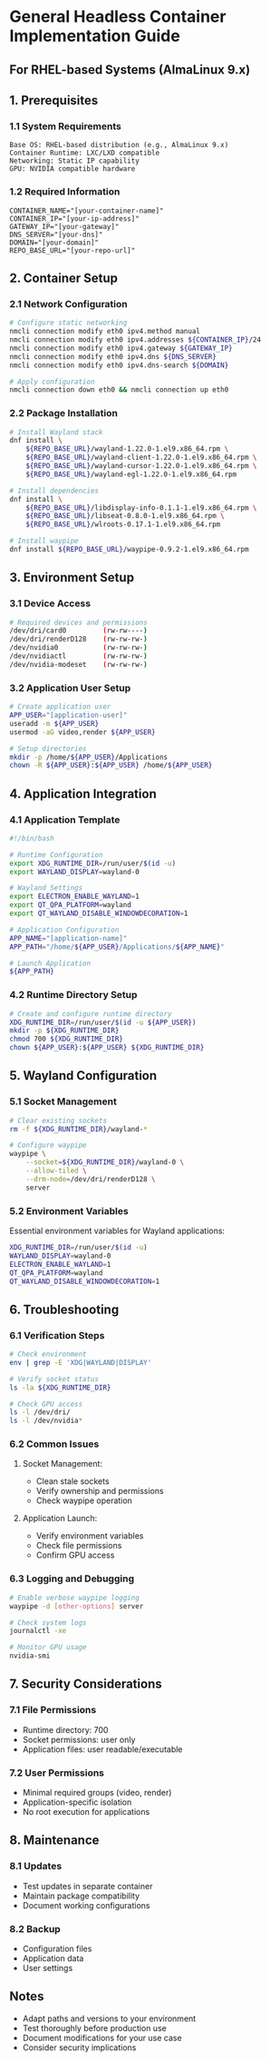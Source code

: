 # General Headless Container Implementation Guide
## For RHEL-based Systems (AlmaLinux 9.x)

## 1. Prerequisites

### 1.1 System Requirements
```
Base OS: RHEL-based distribution (e.g., AlmaLinux 9.x)
Container Runtime: LXC/LXD compatible
Networking: Static IP capability
GPU: NVIDIA compatible hardware
```

### 1.2 Required Information
```
CONTAINER_NAME="[your-container-name]"
CONTAINER_IP="[your-ip-address]"
GATEWAY_IP="[your-gateway]"
DNS_SERVER="[your-dns]"
DOMAIN="[your-domain]"
REPO_BASE_URL="[your-repo-url]"
```

## 2. Container Setup

### 2.1 Network Configuration
```bash
# Configure static networking
nmcli connection modify eth0 ipv4.method manual
nmcli connection modify eth0 ipv4.addresses ${CONTAINER_IP}/24
nmcli connection modify eth0 ipv4.gateway ${GATEWAY_IP}
nmcli connection modify eth0 ipv4.dns ${DNS_SERVER}
nmcli connection modify eth0 ipv4.dns-search ${DOMAIN}

# Apply configuration
nmcli connection down eth0 && nmcli connection up eth0
```

### 2.2 Package Installation
```bash
# Install Wayland stack
dnf install \
    ${REPO_BASE_URL}/wayland-1.22.0-1.el9.x86_64.rpm \
    ${REPO_BASE_URL}/wayland-client-1.22.0-1.el9.x86_64.rpm \
    ${REPO_BASE_URL}/wayland-cursor-1.22.0-1.el9.x86_64.rpm \
    ${REPO_BASE_URL}/wayland-egl-1.22.0-1.el9.x86_64.rpm

# Install dependencies
dnf install \
    ${REPO_BASE_URL}/libdisplay-info-0.1.1-1.el9.x86_64.rpm \
    ${REPO_BASE_URL}/libseat-0.8.0-1.el9.x86_64.rpm \
    ${REPO_BASE_URL}/wlroots-0.17.1-1.el9.x86_64.rpm

# Install waypipe
dnf install ${REPO_BASE_URL}/waypipe-0.9.2-1.el9.x86_64.rpm
```

## 3. Environment Setup

### 3.1 Device Access
```bash
# Required devices and permissions
/dev/dri/card0         (rw-rw----)
/dev/dri/renderD128    (rw-rw-rw-)
/dev/nvidia0           (rw-rw-rw-)
/dev/nvidiactl         (rw-rw-rw-)
/dev/nvidia-modeset    (rw-rw-rw-)
```

### 3.2 Application User Setup
```bash
# Create application user
APP_USER="[application-user]"
useradd -m ${APP_USER}
usermod -aG video,render ${APP_USER}

# Setup directories
mkdir -p /home/${APP_USER}/Applications
chown -R ${APP_USER}:${APP_USER} /home/${APP_USER}
```

## 4. Application Integration

### 4.1 Application Template
```bash
#!/bin/bash

# Runtime Configuration
export XDG_RUNTIME_DIR=/run/user/$(id -u)
export WAYLAND_DISPLAY=wayland-0

# Wayland Settings
export ELECTRON_ENABLE_WAYLAND=1
export QT_QPA_PLATFORM=wayland
export QT_WAYLAND_DISABLE_WINDOWDECORATION=1

# Application Configuration
APP_NAME="[application-name]"
APP_PATH="/home/${APP_USER}/Applications/${APP_NAME}"

# Launch Application
${APP_PATH}
```

### 4.2 Runtime Directory Setup
```bash
# Create and configure runtime directory
XDG_RUNTIME_DIR=/run/user/$(id -u ${APP_USER})
mkdir -p ${XDG_RUNTIME_DIR}
chmod 700 ${XDG_RUNTIME_DIR}
chown ${APP_USER}:${APP_USER} ${XDG_RUNTIME_DIR}
```

## 5. Wayland Configuration

### 5.1 Socket Management
```bash
# Clear existing sockets
rm -f ${XDG_RUNTIME_DIR}/wayland-*

# Configure waypipe
waypipe \
    --socket=${XDG_RUNTIME_DIR}/wayland-0 \
    --allow-tiled \
    --drm-node=/dev/dri/renderD128 \
    server
```

### 5.2 Environment Variables
Essential environment variables for Wayland applications:
```bash
XDG_RUNTIME_DIR=/run/user/$(id -u)
WAYLAND_DISPLAY=wayland-0
ELECTRON_ENABLE_WAYLAND=1
QT_QPA_PLATFORM=wayland
QT_WAYLAND_DISABLE_WINDOWDECORATION=1
```

## 6. Troubleshooting

### 6.1 Verification Steps
```bash
# Check environment
env | grep -E 'XDG|WAYLAND|DISPLAY'

# Verify socket status
ls -la ${XDG_RUNTIME_DIR}

# Check GPU access
ls -l /dev/dri/
ls -l /dev/nvidia*
```

### 6.2 Common Issues
1. Socket Management:
   - Clean stale sockets
   - Verify ownership and permissions
   - Check waypipe operation

2. Application Launch:
   - Verify environment variables
   - Check file permissions
   - Confirm GPU access

### 6.3 Logging and Debugging
```bash
# Enable verbose waypipe logging
waypipe -d [other-options] server

# Check system logs
journalctl -xe

# Monitor GPU usage
nvidia-smi
```

## 7. Security Considerations

### 7.1 File Permissions
- Runtime directory: 700
- Socket permissions: user only
- Application files: user readable/executable

### 7.2 User Permissions
- Minimal required groups (video, render)
- Application-specific isolation
- No root execution for applications

## 8. Maintenance

### 8.1 Updates
- Test updates in separate container
- Maintain package compatibility
- Document working configurations

### 8.2 Backup
- Configuration files
- Application data
- User settings

## Notes
- Adapt paths and versions to your environment
- Test thoroughly before production use
- Document modifications for your use case
- Consider security implications
